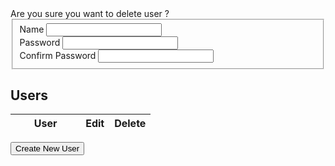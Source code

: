 
<script language='javascript'>
$(document).ready(function(){
    
    $("#confirmdelete").dialog({autoOpen: false,
                                width: 550,
                                modal: true});
    
    $("#userform").dialog({autoOpen: false,
            width: 550,
            modal: true});
    
    var confirmdelete = function(options){
        var options = $.extend({user: 'this',
                                ok: $.noop,
                                cancel: $.noop}, options);
        $("#confirmdelete > #user").text(options.user);
        $("#confirmdelete").dialog("option", "buttons", {'Ok': function(){
                                                                options.ok();
                                                                $(this).dialog("close");
                                                                },
                                                         'Cancel': function() {
                                                             options.cancel();
                                                             $(this).dialog("close");
                                                             }
                                                         });
        $("#confirmdelete").dialog("open");
    };
    
    
    
    var remotecall = function(options) {
        var options = $.extend({success: $.noop,
                                error: $.alerterror,
                                data: {}}, options);
                                    
        
        $.ajax({url: options.uri,
                dataType: 'json',
                data: options.data,
                success: options.success,
                error: options.error});
    };
    
    var listusers = function(options) {
        var options = $.extend(options, {uri: LFW_CONFIG['uris']['users']});
        remotecall(options);
    };
    
    var deleteuser = function(username, options){
        var options = $.extend(options, {uri: LFW_CONFIG['uris']['deleteUser'],
                                        data: {name: username}});
        remotecall(options);
    };
    
    var createuser = function(username, passwd, options){
        var options = $.extend(options, {uri: LFW_CONFIG['uris']['createUser'],
                                        data: {name: username,
                                               password: passwd}});
        remotecall(options);
    };
    
    var edituser = function(username, passwd, options){
        var options = $.extend(options, {uri: LFW_CONFIG['uris']['updateUser'],
                                        data: {name: username,
                                               password: passwd}});
        remotecall(options);
    };
    
    var render = function(){
        listusers({success: function(data){
                                var tbody = $("#userslist > tbody");
                                console.log("listusers succeeded, rendering list...");
                                tbody.empty();
                                console.log(data);
                                $.each(data, function(i, user){
                                    tbody.append($("<tr>").append($("<td>").text(user))
                                                          .append($("<td>").append($('<a>', {style: 'cursor: pointer'}).data('user', user).text('Change Password').click(function() {
                                                                
                                                                var user = $(this).data('user');
                                                                $("#userform input").removeClass("ui-state-error").val('');
                                                                $("#userform").find("#name").attr("disabled", true).val(user);
                                                                $("#userform").dialog("option", "title", "Edit User");
                                                                $("#userform").dialog("option", "buttons", {"Change Password": function(){
                                                                                                            
                                                                                                            $dialog = $(this);
                                                                                                            $input = $dialog.find("input").removeClass("ui-state-error");
                                                                                                            var passwd = $.trim($dialog.find("#password").val());
                                                                                                            var cpasswd = $.trim($dialog.find("#cpassword").val());
                                                                                                            
                                                                                                            if (!passwd) {
                                                                                                                $dialog.find("#password").addClass("ui-state-error");
                                                                                                                $.alert("Password is required", {title: "Validation Error"});
                                                                                                                return;
                                                                                                            }
                                                                                                            
                                                                                                            if (passwd != cpasswd) {
                                                                                                                $dialog.find("#cpassword").addClass("ui-state-error");
                                                                                                                $.alert("Passwords don't match", {title: "Validation Error"});
                                                                                                                return;
                                                                                                            }
                                                                                                            
                                                                                                            edituser(user, passwd, {success: function() {
                                                                                                                $.alert("Password updated successfully", {title: 'Password Changed'});
                                                                                                                $dialog.dialog("close");
                                                                                                            }, error: $.alerterror});
                                                                                                            
                                                                                                        },
                                                                                                        
                                                                                                      "Cancel": function(){
                                                                                                          $(this).dialog("close");
                                                                                                        }});
                                                                                
                                                                $("#userform").dialog("open");
                                                                
                                                              })))
                                                          .append($("<td>").append($('<a>', {style: 'cursor: pointer'}).data('user', user).text('delete').click(function(){
                                                                var user = $(this).data('user');
                                                                confirmdelete({user: user,
                                                                         ok: function(){
                                                                             deleteuser(user, {success: function(){
                                                                                    render();
                                                                                 }});
                                                                         }});
                                                              }))));
                                });
                            }});
    };
    
    $("#createuser").button().click(function() {
        $("#userform").dialog("option", "title", "Create User");
        $("#userform").find("#name").attr("disabled", false);
        $("#userform  input").removeClass("ui-state-error").val("");
        $("#userform").dialog("option", "buttons", {"Create User": function(){
                                                    $dialog = $(this);
                                                    
                                                    $dialog.find("input").removeClass("ui-state-error");
                                                    var username = $.trim($dialog.find("#name").val());
                                                    var passwd = $.trim($dialog.find("#password").val());
                                                    var cpasswd = $.trim($dialog.find("#cpassword").val());
                                                    
                                                    if (username == "") {
                                                        $dialog.find("#name").addClass("ui-state-error");
                                                        $.alert("Name is required", {title: "Validation Error"});
                                                        return;
                                                    }
                                                    
                                                    if (!passwd) {
                                                        $dialog.find("#password").addClass("ui-state-error");
                                                        $.alert("Password is required", {title: "Validation Error"});
                                                        return;
                                                    }
                                                    
                                                    if (passwd != cpasswd) {
                                                        $dialog.find("#cpassword").addClass("ui-state-error");
                                                        $.alert("Passwords don't match", {title: "Validation Error"});
                                                        return;
                                                    }
                                                    
                                                    createuser(username, passwd, {success: function() {
                                                        render();
                                                        $dialog.dialog("close");
                                                    }, error: $.alerterror});
                                                },
                                              "Cancel": function() {
                                                  $(this).dialog("close");
                                                }});
                        
        $("#userform").dialog("open");
    });


    render();
});

</script>

<div id='confirmdelete' title='Delete User'>
    Are you sure you want to delete user <b id='user'></b>?
</div>

<div id="userform" title="Create new user">
    <form>
    <fieldset>
        <div>
            <label for="name">Name</label>
            <input type="text" id="name" class="text ui-widget-content ui-corner-all " />
        </div>
        <div>
            <label for="password" >Password</label>
            <input type="password" id="password" class="text ui-widget-content ui-corner-all " />
        </div>
        <div>
            <label for="cpassword">Confirm Password</label>
            <input type="password" id="cpassword" class="text ui-widget-content ui-corner-all " />
        </div>
    </fieldset>
    </form>
</div>

## Users

<table id='userslist' style='width: 80%;'>
<thead>
    <tr>
        <th style='width: 50%;'>User</th>
        <th>Edit</th>
        <th>Delete</th>
    </tr>
</thead>
<tbody>
</tbody>
</table>

<button id='createuser'>Create New User</button>
